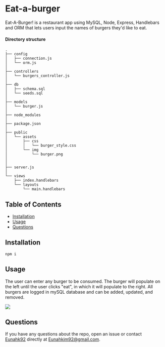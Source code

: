# Eat-a-burger
Eat-A-Burger! is a restaurant app using MySQL, Node, Express, Handlebars and ORM that lets users input the names of burgers they'd like to eat.

#### Directory structure
```
.
├── config
│   ├── connection.js
│   └── orm.js
│ 
├── controllers
│   └── burgers_controller.js
│
├── db
│   ├── schema.sql
│   └── seeds.sql
│
├── models
│   └── burger.js
│ 
├── node_modules
│ 
├── package.json
│
├── public
│   └── assets
│       ├── css
│       │   └── burger_style.css
│       └── img
│           └── burger.png
│   
│
├── server.js
│
└── views
    ├── index.handlebars
    └── layouts
        └── main.handlebars
```

## Table of Contents
* [Installation](#installation)
* [Usage](#usage)
* [Questions](#questions)

## Installation
```
npm i
```

## Usage
The user can enter any burger to be consumed. The burger will populate on the left until the user clicks "eat", in which it will populate to the right. All burgers are logged in mySQL database and can be added, updated, and removed.

![](public/assets/initial.gif)


## Questions
If you have any questions about the repo, open an issue or contact [Eunahk92](https://github.com/eunahk92) directly at Eunahkim92@gmail.com.